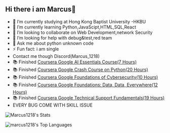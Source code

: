 ## Hi there i am Marcus👋

- 🔭 I’m currently studying at Hong Kong Baptist University -HKBU 
- 🌱 I’m currently learning Python,JavaScipt,HTML,SQL,React
- 👯 I’m looking to collaborate on Web Development,network Security
- 🤔 I’m looking for help with debug&test,red team
- 💬 Ask me about python unknown code
- ⚡ Fun fact: i am single
- Contact me though Discord(Marcus_1218)
- 📚 Finished [Coursera Google AI Essentials Course(7 Hours)](https://coursera.org/verify/RKTE4WE1X8ET)
- 📚 Finished [Coursera Google Crash Course on Python(20 Hours)](https://coursera.org/verify/PJAY4XVO5S40)
- 📚 Finished [Coursera Google Foundations of Cybersecurity(10 Hours)](https://coursera.org/verify/72HL1UMV3NWM)
- 📚 Finished [Coursera Google Foundations: Data, Data, Everywhere(12 Hours)](https://coursera.org/verify/FQZ9SXWLSANJ)
- 📚 Finished [Coursera Google Technical Support Fundamentals(19 Hours)](https://coursera.org/verify/2HLIVE71UGXS)
- EVERY BUG COME WITH SKILL ISSUE

![Marcus1218's Stats](https://github-readme-stats.vercel.app/api?username=Marcus1218&theme=dark&show&show_icons=true&hide_border=true&count_private=true)

![marcus1218's Top Languages](https://github-readme-stats.vercel.app/api/top-langs/?username=marcus1218&theme=dark&show_icons=true&hide_border=true&layout=compact)
